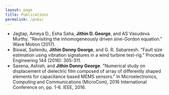 ```yaml
---
layout: page
title: Publications
permalink: /pubs/
---
```


* Jagtap, Ameya D., Esha Saha, **Jithin D. George**, and AS Vasudeva Murthy. "Revisiting the inhomogeneously driven sine-Gordon equation." Wave Motion (2017).
* Biswal, Sailendu, **Jithin Donny George**, and G. R. Sabareesh. "Fault size estimation using vibration signatures in a wind turbine test-rig." Procedia Engineering 144 (2016): 305-311.
* Saxena, Ashish, and **Jithin Donny George**. "Numerical study on displacement of dielectric film composed of array of differently shaped elements for capacitance based MEMS sensors." In Microelectronics, Computing and Communications (MicroCom), 2016 International Conference on, pp. 1-6. IEEE, 2016.
